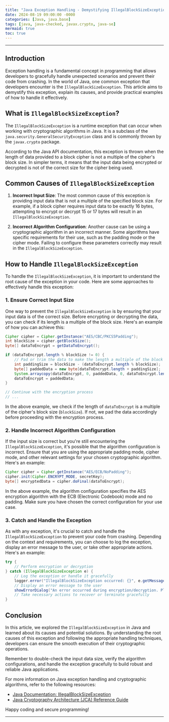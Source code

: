 ```yaml
---
title: "Java Exception Handling - Demystifying IllegalBlockSizeException"
date: 2024-08-19 09:00:00 -0000
categories: [Java, java.base]
tags: [java, java-checked, javax.crypto, java-se]
mermaid: true
toc: true
---
```



---


## Introduction

Exception handling is a fundamental concept in programming that allows developers to gracefully handle unexpected scenarios and prevent their code from crashing. In the world of Java, one common exception that developers encounter is the `IllegalBlockSizeException`. This article aims to demystify this exception, explain its causes, and provide practical examples of how to handle it effectively.

## What is `IllegalBlockSizeException`?

The `IllegalBlockSizeException` is a runtime exception that can occur when working with cryptographic algorithms in Java. It is a subclass of the `java.security.GeneralSecurityException` class and is commonly thrown by the `javax.crypto` package.

According to the Java API documentation, this exception is thrown when the length of data provided to a block cipher is not a multiple of the cipher's block size. In simpler terms, it means that the input data being encrypted or decrypted is not of the correct size for the cipher being used.

## Common Causes of `IllegalBlockSizeException`

1. **Incorrect Input Size**: The most common cause of this exception is providing input data that is not a multiple of the specified block size. For example, if a block cipher requires input data to be exactly 16 bytes, attempting to encrypt or decrypt 15 or 17 bytes will result in an `IllegalBlockSizeException`.

2. **Incorrect Algorithm Configuration**: Another cause can be using a cryptographic algorithm in an incorrect manner. Some algorithms have specific requirements for their use, such as the padding mode or the cipher mode. Failing to configure these parameters correctly may result in the `IllegalBlockSizeException`.

## How to Handle `IllegalBlockSizeException`

To handle the `IllegalBlockSizeException`, it is important to understand the root cause of the exception in your code. Here are some approaches to effectively handle this exception:

### 1. Ensure Correct Input Size

One way to prevent the `IllegalBlockSizeException` is by ensuring that your input data is of the correct size. Before encrypting or decrypting the data, you can check if its length is a multiple of the block size. Here's an example of how you can achieve this:

```java
Cipher cipher = Cipher.getInstance("AES/CBC/PKCS5Padding");
int blockSize = cipher.getBlockSize();
byte[] dataToEncrypt = getDataToEncrypt();

if (dataToEncrypt.length % blockSize != 0) {
    // Pad or trim the data to make the length a multiple of the block size
    int paddingSize = blockSize - (dataToEncrypt.length % blockSize);
    byte[] paddedData = new byte[dataToEncrypt.length + paddingSize];
    System.arraycopy(dataToEncrypt, 0, paddedData, 0, dataToEncrypt.length);
    dataToEncrypt = paddedData;
}

// Continue with the encryption process
// ...
```

In the above example, we check if the length of `dataToEncrypt` is a multiple of the cipher's block size (`blockSize`). If not, we pad the data accordingly before proceeding with the encryption process.

### 2. Handle Incorrect Algorithm Configuration

If the input size is correct but you're still encountering the `IllegalBlockSizeException`, it's possible that the algorithm configuration is incorrect. Ensure that you are using the appropriate padding mode, cipher mode, and other relevant settings for your chosen cryptographic algorithm. Here's an example:

```java
Cipher cipher = Cipher.getInstance("AES/ECB/NoPadding");
cipher.init(Cipher.ENCRYPT_MODE, secretKey);
byte[] encryptedData = cipher.doFinal(dataToEncrypt);
```

In the above example, the algorithm configuration specifies the AES encryption algorithm with the ECB (Electronic Codebook) mode and no padding. Make sure you have chosen the correct configuration for your use case.

### 3. Catch and Handle the Exception

As with any exception, it's crucial to catch and handle the `IllegalBlockSizeException` to prevent your code from crashing. Depending on the context and requirements, you can choose to log the exception, display an error message to the user, or take other appropriate actions. Here's an example:

```java
try {
    // Perform encryption or decryption
} catch (IllegalBlockSizeException e) {
    // Log the exception or handle it gracefully
    logger.error("IllegalBlockSizeException occurred: {}", e.getMessage());
    // Display an error message to the user
    showErrorDialog("An error occurred during encryption/decryption. Please try again.");
    // Take necessary actions to recover or terminate gracefully
}
```

## Conclusion

In this article, we explored the `IllegalBlockSizeException` in Java and learned about its causes and potential solutions. By understanding the root causes of this exception and following the appropriate handling techniques, developers can ensure the smooth execution of their cryptographic operations.

Remember to double-check the input data size, verify the algorithm configurations, and handle the exception gracefully to build robust and reliable Java applications.

For more information on Java exception handling and cryptographic algorithms, refer to the following resources:

- [Java Documentation: IllegalBlockSizeException](https://docs.oracle.com/en/java/javase/11/docs/api/java.base/javax/crypto/IllegalBlockSizeException.html)
- [Java Cryptography Architecture (JCA) Reference Guide](https://docs.oracle.com/en/java/javase/11/security/java-cryptography-architecture-jca-reference-guide.html)

Happy coding and secure programming!

---


